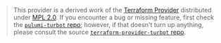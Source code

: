 > This provider is a derived work of the [Terraform Provider](https://github.com/terraform-providers/terraform-provider-turbot)
> distributed under [MPL 2.0](https://www.mozilla.org/en-US/MPL/2.0/). If you encounter a bug or missing feature,
> first check the [`pulumi-turbot` repo](/issues); however, if that doesn't turn up anything,
> please consult the source [`terraform-provider-turbot` repo](https://github.com/terraform-providers/terraform-provider-turbot/issues).

